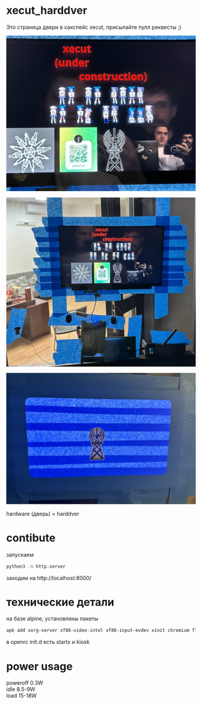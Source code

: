 # xecut_harddver

Это страница двери в хакспейс xecut, присылайте пулл реквесты ;)

<img src="./docs/detailed.jpg"></img><br/>

<img src="./docs/pano.jpg"></img><br/>

<img src="./docs/back.jpg"></img><br/>

hardware (дверь) = harddver

# contibute

запускаем

```bash
python3 -m http.server
```

заходим на http://localhost:8000/

# технические детали

на базе alpine, установлены пакеты  

```bash
apk add xorg-server xf86-video-intel xf86-input-evdev xinit chromium fluxbox
```

в openrc init.d есть startx и kiosk

# power usage

poweroff 0.3W  
idle 8.5-9W  
load 15-18W  

